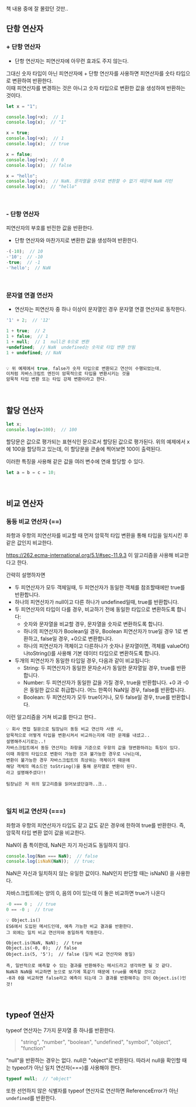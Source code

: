 책 내용 중에 잘 몰랐던 것만..

## 단항 연산자

### + 단항 연산자
+ 단항 연산자는 피연산자에 아무런 효과도 주지 않는다.

그대신 숫자 타입이 아닌 피연산자에 + 단항 연산자를 사용하면 피연산자를 숫타 타입으로 변환하여 반환한다.<br />
이때 피연산자를 변경하는 것은 아니고 숫자 타입으로 변환한 값을 생성하여 반환하는 것이다.

```jsx
let x = "1";

console.log(+x);  // 1
console.log(x);  // "1"

x = true;
console.log(+x);  // 1
console.log(x);  // true

x = false;
console.log(+x);  // 0
console.log(x);  // false

x = "hello";
console.log(+x);  // NaN. 문자열을 숫자로 변환할 수 없기 때문에 NaN 리턴
console.log(x);  // "hello"
```
<br />

### - 단항 연산자
피연산자의 부호를 반전한 값을 반환한다.
+ 단항 연산자와 마찬가지로 변환한 값을 생성하여 반환한다.

```jsx
-(-10);  // 10
-'10';  // -10
-true;  // -1
-'hello';  // NaN
```

<br />

### 문자열 연결 연산자
+ 연산자는 피연산자 중 하나 이상이 문자열인 경우 문자열 연결 연산자로 동작한다.

```jsx
'1' + 2;  // '12'

1 + true;  // 2
1 + false;  // 1
1 + null;  // 1  null은 0으로 변환
+undefined;  // NaN  undefined는 숫자로 타입 변환 안됨
1 + undefined; // NaN


💡 위 예제에서 true, false가 숫자 타입으로 변환되고 연산이 수행되었는데,
이처럼 자바스크립트 엔진이 암묵적으로 타입을 변환시키는 것을
암묵적 타입 변환 또는 타입 강제 변환이라고 한다.
```
<br />

## 할당 연산자
```jsx
let x;
console.log(x=100);  // 100
```

할당문은 값으로 평가되는 표현식인 문으로서 할당된 값으로 평가된다.
위의 예제에서 x에 100을 할당하고 있는데, 이 할당문을 콘솔에 찍어보면 100이 출력된다.

이러한 특징을 사용해 같은 값을 여러 변수에 연쇄 할당할 수 있다.

```jsx
let a = b = c = 10;
```
<br />

## 비교 연산자

### 동등 비교 연산자 (==)

좌항과 우항의 피연산자를 비교할 때 먼저 암묵적 타입 변환을 통해 타입을 일치시킨 후 같은 값인지 비교한다.

https://262.ecma-international.org/5.1/#sec-11.9.3 이 알고리즘을 사용해 비교한다고 한다.

간략히 설명하자면
- 두 피연산자가 모두 객체일때, 두 피연산자가 동일한 객체를 참조할때에만 true를 반환합니다.
- 하나의 피연산자가 null이고 다른 하나가 undefined일때, true를 반환합니다.
- 두 피연산자의 타입이 다를 경우, 비교하기 전에 동일한 타입으로 변환하도록 합니다:
    - 숫자와 문자열을 비교할 경우, 문자열을 숫자로 변환하도록 합니다.
    - 하나의 피연산자가 Boolean일 경우, Boolean 피연산자가 true일 경우 1로 변환하고, false일 경우, +0으로 변환합니다.
    - 하나의 피연산자가 객체이고 다른하나가 숫자나 문자열이면, 객체를  valueOf()나toString()를 사용해 기본 데이터 타입으로 변환하도록 합니다.
- 두개의 피연산자가 동일한 타입일 경우, 다음과 같이 비교됩니다:
    - String: 두 피연산자가 동일한 문자순서가 동일한 문자열일 경우, true를 반환합니다.
    - Number: 두 피연산자가 동일한 값을 가질 경우, true을 반환합니다. +0 과 -0 은 동일한 값으로 취급합니다. 어느 한쪽이 NaN일 경우, false를 반환합니다.
    - Boolean: 두 피연산자가 모두 true이거나, 모두 false일 경우, true를 반환합니다. 

이런 알고리즘을 거쳐 비교를 한다고 한다..

```
💡 회사 면접 질문으로 팀장님이 동등 비교 연산자 사용 시,
암묵적으로 어떻게 타입을 변환시켜서 비교하는지에 대한 문제를 내셨고..
설명해주시기로는..!
자바스크립트에서 동등 연산자는 좌항을 기준으로 우항의 값을 형변환하려는 특징이 있다.
이때 좌항의 타입으로 변환이 가능한 것과 불가능한 경우로 나뉘는데,
변환이 불가능한 경우 자바스크립트의 최상위는 객체이기 때문에
해당 객체의 메소드인 toString()을 통해 문자열로 변환이 된다.
라고 설명해주셨다!!

팀장님은 저 위의 알고리즘을 읽어보셨던걸까..크..
```
<br />

### 일치 비교 연산자 (===)
좌항과 우항의 피연산자가 타입도 같고 값도 같은 경우에 한하여 true를 반환한다.
즉, 암묵적 타입 변환 없이 값을 비교한다.

NaN이 좀 특이한데, NaN은 자기 자신과도 동일하지 않다.
```jsx
console.log(Nan === NaN);  // false
console.log(isNaN(NaN));  // true;
```
NaN은 자신과 일치하지 않는 유일한 값이다.
NaN인지 판단할 때는 isNaN() 을 사용한다.

자바스크립트에는 양의 0, 음의 0이 있는데 이 둘은 비교하면 true가 나온다
```jsx
-0 === 0 ;  // true
0 == -0 ;  // true
```

```
💡 Object.is()
ES6에서 도입된 메서드인데, 예측 가능한 비교 결과를 반환한다.
그 외에는 일치 비교 연산자와 동일하게 작동한다.

Object.is(NaN, NaN);  // true
Object.is(-0, 0);  // false
Object.is(5, '5');  // false (일치 비교 연산자와 동일)

즉, 일반적으로 예측할 수 있는 결과를 반환해주는 메서드라고 생각하면 될 것 같다.
NaN과 NaN을 비교하면 눈으로 보기에 똑같기 때문에 true를 예측할 것이고
-0과 0을 비교하면 false라고 예측이 되는데 그 결과를 반환해주는 것이 Object.is()인 것!
```

<br />

## typeof 연산자

typeof 연산자는 7가지 문자열 중 하나를 반환한다.

> "string", "number", "boolean", "undefined", "symbol", "object", "function"

"null"을 반환하는 경우는 없다.  null은 "object"로 반환된다.
따라서 null을 확인할 때는 typeof가 아닌 일치 연산자(===)를 사용해야 한다.

```jsx
typeof null;  // "object"
```

또한 선언하지 않은 식별자를 typeof 연산자로 연산하면 ReferenceError가 아닌 `undefined`를 반환한다.







